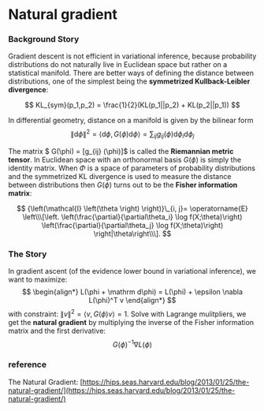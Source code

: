 # Natural gradient

### Background Story

Gradient descent is not efficient in variational inference, because probability distributions do not naturally live in Euclidean space but rather on a statistical manifold. There are better ways of defining the distance between distributions, one of the simplest being the **symmetrized Kullback-Leibler divergence**:

$$
KL_{sym}(p_1,p_2) = \frac{1}{2}(KL(p_1||p_2) + KL(p_2||p_1))
$$

In differential geometry, distance on a manifold is given by the bilinear form
$$
\|\mathrm{d}\phi\|^2 = \left < \mathrm{d}\phi, G(\phi)\mathrm{d}\phi \right > = \sum_{ij} g_{ij}(\phi)\mathrm{d}\phi_i \mathrm{d}\phi_j 
$$

The matrix $ G(\phi) = [g_{ij} (\phi)]$ is called the **Riemannian metric tensor**. 
In Euclidean space with an orthonormal basis $G(\phi)$ is simply the identity matrix. When  $\Phi$ is a space of parameters of probability distributions and the symmetrized KL divergence is used to measure the distance between distributions then $G(\phi)$ turns out to be the **Fisher information matrix**:

$$
{\left(\mathcal{I} \left(\theta \right) \right)}\_{i, j}=
\operatorname{E}
\left\\\[\left.
 \left(\frac{\partial}{\partial\theta_i} \log f(X;\theta)\right)
 \left(\frac{\partial}{\partial\theta_j} \log f(X;\theta)\right)
\right|\theta\right\\\].
$$
### The Story
In gradient ascent (of the evidence lower bound in variational inference), we want to maximize:
$$
\begin{align*} L(\phi + \mathrm d\phi) = L(\phi) + \epsilon \nabla L(\phi)^T v \end{align*}
$$
with constraint: $\|v\|^2 = \langle v,G(\phi)v \rangle = 1$. Solve with Lagrange mulitpliers, we get the **natural gradient** by multiplying the inverse of the Fisher information matrix and the first derivative:
$$
G(\phi)^{-1}\nabla L(\phi) 
$$

### reference
The Natural Gradient: [https://hips.seas.harvard.edu/blog/2013/01/25/the-natural-gradient/](https://hips.seas.harvard.edu/blog/2013/01/25/the-natural-gradient/)
